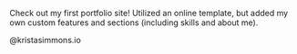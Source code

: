 Check out my first portfolio site! Utilized an online template, but added my own custom features and sections (including skills and about me). 

@kristasimmons.io
